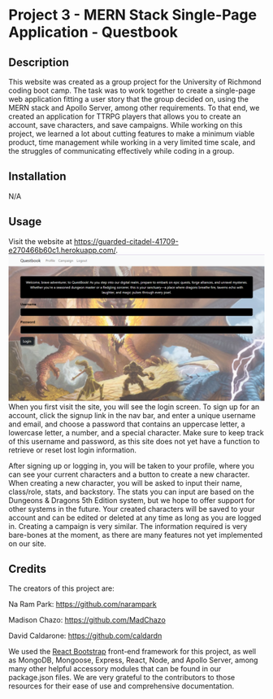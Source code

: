 # Project 3 - MERN Stack Single-Page Application - Questbook

## Description

This website was created as a group project for the University of Richmond coding boot camp. The task was to work together to create a single-page web application fitting a user story that the group decided on, using the MERN stack and Apollo Server, among other requirements. To that end, we created an application for TTRPG players that allows you to create an account, save characters, and save campaigns. While working on this project, we learned a lot about cutting features to make a minimum viable product, time management while working in a very limited time scale, and the struggles of communicating effectively while coding in a group.

## Installation

N/A

## Usage

Visit the website at https://guarded-citadel-41709-e270466b60c1.herokuapp.com/.
![screenshot of Questbook homepage](./client/src/assets/Screenshot.png)
When you first visit the site, you will see the login screen. To sign up for an account, click the signup link in the nav bar, and enter a unique username and email, and choose a password that contains an uppercase letter, a lowercase letter, a number, and a special character. Make sure to keep track of this username and password, as this site does not yet have a function to retrieve or reset lost login information.

After signing up or logging in, you will be taken to your profile, where you can see your current characters and a button to create a new character. When creating a new character, you will be asked to input their name, class/role, stats, and backstory. The stats you can input are based on the Dungeons & Dragons 5th Edition system, but we hope to offer support for other systems in the future. Your created characters will be saved to your account and can be edited or deleted at any time as long as you are logged in. Creating a campaign is very similar. The information required is very bare-bones at the moment, as there are many features not yet implemented on our site.

## Credits

The creators of this project are:

Na Ram Park: https://github.com/narampark

Madison Chazo: https://github.com/MadChazo

David Caldarone: https://github.com/caldardn

We used the [React Bootstrap](https://react-bootstrap.netlify.app/) front-end framework for this project, as well as MongoDB, Mongoose, Express, React, Node, and Apollo Server, among many other helpful accessory modules that can be found in our package.json files. We are very grateful to the contributors to those resources for their ease of use and comprehensive documentation.

